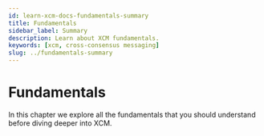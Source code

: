 ```yaml
---
id: learn-xcm-docs-fundamentals-summary
title: Fundamentals
sidebar_label: Summary
description: Learn about XCM fundamentals.
keywords: [xcm, cross-consensus messaging]
slug: ../fundamentals-summary
---
```


# Fundamentals

In this chapter we explore all the fundamentals that you should understand before diving deeper into
XCM.
